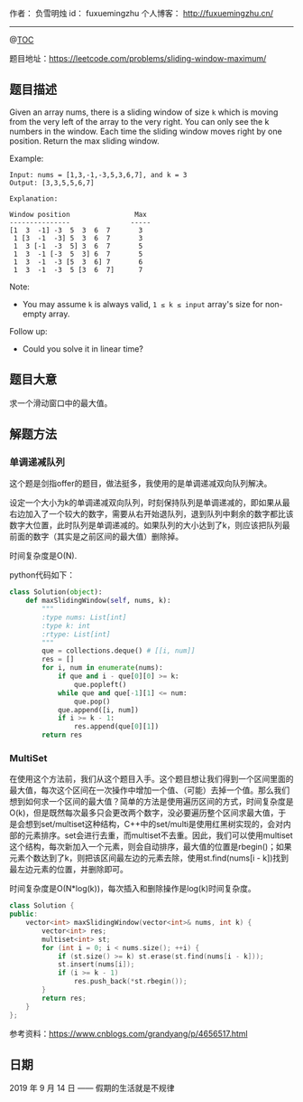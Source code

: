 
作者： 负雪明烛
id：	fuxuemingzhu
个人博客：	http://fuxuemingzhu.cn/

---
@[TOC](目录)


题目地址：https://leetcode.com/problems/sliding-window-maximum/

## 题目描述

Given an array nums, there is a sliding window of size `k` which is moving from the very left of the array to the very right. You can only see the k numbers in the window. Each time the sliding window moves right by one position. Return the max sliding window.

Example:

    Input: nums = [1,3,-1,-3,5,3,6,7], and k = 3
    Output: [3,3,5,5,6,7] 
    
    Explanation: 
    
    Window position                Max
    ---------------               -----
    [1  3  -1] -3  5  3  6  7       3
     1 [3  -1  -3] 5  3  6  7       3
     1  3 [-1  -3  5] 3  6  7       5
     1  3  -1 [-3  5  3] 6  7       5
     1  3  -1  -3 [5  3  6] 7       6
     1  3  -1  -3  5 [3  6  7]      7

Note:

- You may assume `k` is always valid, `1 ≤ k ≤ input` array's size for non-empty array.

Follow up:
- Could you solve it in linear time?

 
## 题目大意

求一个滑动窗口中的最大值。

## 解题方法

### 单调递减队列

这个题是剑指offer的题目，做法挺多，我使用的是单调递减双向队列解决。

设定一个大小为k的单调递减双向队列，时刻保持队列是单调递减的，即如果从最右边加入了一个较大的数字，需要从右开始退队列，退到队列中剩余的数字都比该数字大位置，此时队列是单调递减的。如果队列的大小达到了k，则应该把队列最前面的数字（其实是之前区间的最大值）删除掉。

时间复杂度是O(N).

python代码如下：

```python
class Solution(object):
    def maxSlidingWindow(self, nums, k):
        """
        :type nums: List[int]
        :type k: int
        :rtype: List[int]
        """
        que = collections.deque() # [[i, num]]
        res = []
        for i, num in enumerate(nums):
            if que and i - que[0][0] >= k:
                que.popleft()
            while que and que[-1][1] <= num:
                que.pop()
            que.append([i, num])
            if i >= k - 1:
                res.append(que[0][1])
        return res
```

### MultiSet

在使用这个方法前，我们从这个题目入手。这个题目想让我们得到一个区间里面的最大值，每次这个区间在一次操作中增加一个值、（可能）去掉一个值。那么我们想到如何求一个区间的最大值？简单的方法是使用遍历区间的方式，时间复杂度是O(k)，但是既然每次最多只会更改两个数字，没必要遍历整个区间求最大值，于是会想到set/multiset这种结构，C++中的set/multi是使用红黑树实现的，会对内部的元素排序。set会进行去重，而multiset不去重。因此，我们可以使用multiset这个结构，每次新加入一个元素，则会自动排序，最大值的位置是rbegin()；如果元素个数达到了k，则把该区间最左边的元素去除，使用st.find(nums[i - k])找到最左边元素的位置，并删除即可。

时间复杂度是O(N*log(k))，每次插入和删除操作是log(k)时间复杂度。

```cpp
class Solution {
public:
    vector<int> maxSlidingWindow(vector<int>& nums, int k) {
        vector<int> res;
        multiset<int> st;
        for (int i = 0; i < nums.size(); ++i) {
            if (st.size() >= k) st.erase(st.find(nums[i - k]));
            st.insert(nums[i]);
            if (i >= k - 1)
                res.push_back(*st.rbegin());
        }
        return res;
    }
};
```

参考资料：https://www.cnblogs.com/grandyang/p/4656517.html

## 日期

2019 年 9 月 14 日 —— 假期的生活就是不规律
